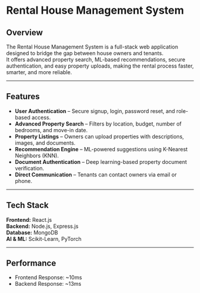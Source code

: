 # Rental House Management System

## **Overview**
The Rental House Management System is a full-stack web application designed to bridge the gap between house owners and tenants.  
It offers advanced property search, ML-based recommendations, secure authentication, and easy property uploads, making the rental process faster, smarter, and more reliable.

---

## **Features**
- **User Authentication** – Secure signup, login, password reset, and role-based access.  
- **Advanced Property Search** – Filters by location, budget, number of bedrooms, and move-in date.  
- **Property Listings** – Owners can upload properties with descriptions, images, and documents.  
- **Recommendation Engine** – ML-powered suggestions using K-Nearest Neighbors (KNN).  
- **Document Authentication** – Deep learning-based property document verification.  
- **Direct Communication** – Tenants can contact owners via email or phone.

---

## **Tech Stack**

**Frontend:** React.js  
**Backend:** Node.js, Express.js  
**Database:** MongoDB  
**AI & ML:** Scikit-Learn, PyTorch  

---

## **Performance**
- Frontend Response: ~10ms  
- Backend Response: ~13ms  
